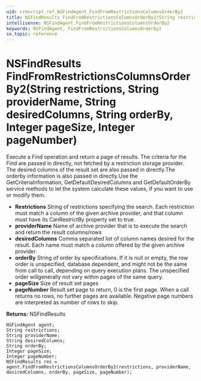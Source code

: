 ```yaml
---
uid: crmscript_ref_NSFindAgent_FindFromRestrictionsColumnsOrderBy2
title: NSFindResults FindFromRestrictionsColumnsOrderBy2(String restrictions, String providerName, String desiredColumns, String orderBy, Integer pageSize, Integer pageNumber)
intellisense: NSFindAgent.FindFromRestrictionsColumnsOrderBy2
keywords: NSFindAgent, FindFromRestrictionsColumnsOrderBy2
so.topic: reference
---
```


# NSFindResults FindFromRestrictionsColumnsOrderBy2(String restrictions, String providerName, String desiredColumns, String orderBy, Integer pageSize, Integer pageNumber)

Execute a Find operation and return a page of results. <para/>The criteria for the Find are passed in directly, not fetched by a restriction storage provider. <para/>The desired columns of the result set are also passed in directly.<para/>The orderby information is also passed in directly.<para/>Use the GetCriteriaInformation, GetDefaultDesiredColumns and GetDefaultOrderBy service methods to let the system calculate these values, if you want to use or modify them.

* **Restrictions** String of restrictions specifying the search. Each restriction must match a column of the  given archive provider, and that column must have its CanRestrictBy property set to true.
* **providerName** Name of archive provider that is to execute the search and return the result columns/rows
* **desiredColumns** Comma separated list of column names desired for the result. Each name must match a column offered by the given archive provider.
* **orderBy** String of order by specifications. If it is null or empty, the row order is unspecified, database dependent, and might not be the same from call to call, depending on query execution plans. The unspecified order willgenerally not vary within pages of the same query.
* **pageSize** Size of result set pages
* **pageNumber** Result set page to return, 0 is the first page. When a call returns no rows, no further pages are available. Negative page numbers are interpreted as number of rows to skip.

**Returns:** NSFindResults

```crmscript
NSFindAgent agent;
String restrictions;
String providerName;
String desiredColumns;
String orderBy;
Integer pageSize;
Integer pageNumber;
NSFindResults res = agent.FindFromRestrictionsColumnsOrderBy2(restrictions, providerName, desiredColumns, orderBy, pageSize, pageNumber);
```

